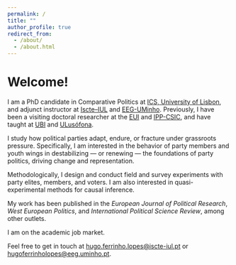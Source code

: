 ```yaml
---
permalink: /
title: ""
author_profile: true
redirect_from: 
  - /about/
  - /about.html
---
```


Welcome!
======

I am a PhD candidate in Comparative Politics at [ICS, University of Lisbon](https://www.ics.ulisboa.pt/), and adjunct instructor at [Iscte–IUL](https://www.iscte-iul.pt/) and [EEG-UMinho](https://www.eeg.uminho.pt/pt). Previously, I have been a visiting doctoral researcher at the [EUI](https://www.eui.eu/en/academic-units/political-and-social-sciences) and [IPP-CSIC](https://ipp.csic.es/en/about-ipp), and have taught at [UBI](https://www.ubi.pt/) and [ULusófona](https://www.ulusofona.pt/).

I study how political parties adapt, endure, or fracture under grassroots pressure. Specifically, I am interested in the behavior of party members and youth wings in destabilizing — or renewing — the foundations of party politics, driving change and representation.

Methodologically, I design and conduct field and survey experiments with party elites, members, and voters. I am also interested in quasi-experimental methods for causal inference.

My work has been published in the <i>European Journal of Political Research</i>, <i>West European Politics</i>, and <i>International Political Science Review</i>, among other outlets.

I am on the academic job market. 

Feel free to get in touch at [hugo.ferrinho.lopes@iscte-iul.pt](mailto:hugo.ferrinho.lopes@iscte-iul.pt) or [hugoferrinholopes@eeg.uminho.pt](mailto:hugoferrinholopes@eeg.uminho.pt).

<!-----
I study how intra-party divisions shape party strategies and grassroots behavior, and how young people gain access to—and influence—political institutions, particularly through party youth wings.
I study the interactions between parties and their grassroots in advanced democracies. I am especially interested in understanding how politics within parties shapes party strategies and voter and member behavior. In particular, I pay particular attention to party youth wings as gateways for young people to access and influence political institutions.
I study how party members and youth wings respond when they (dis)agree with their leaders, and how it affects party cohesion and change, political behavior, and representation more broadly. 

----->
